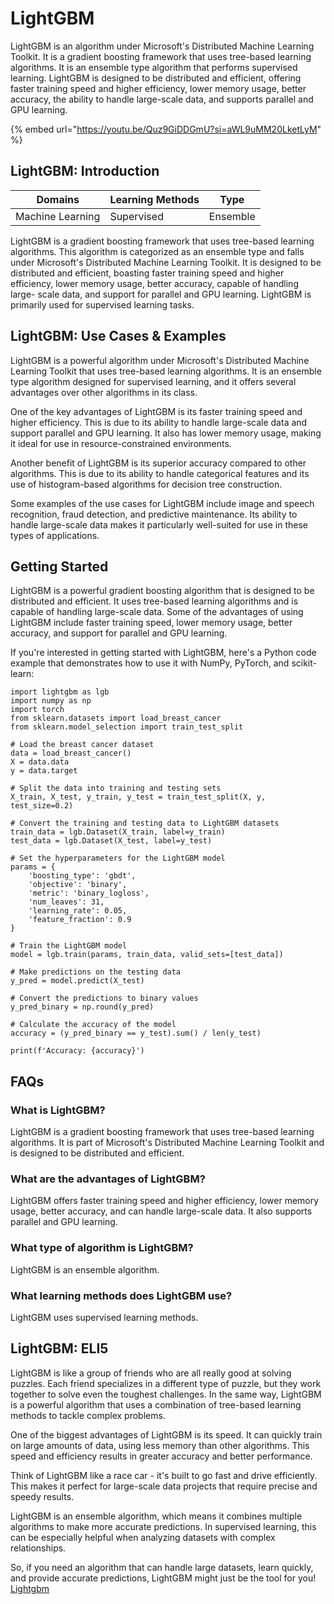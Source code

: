 # LightGBM

LightGBM is an algorithm under Microsoft's Distributed Machine Learning Toolkit. It is a gradient boosting framework that uses tree-based learning algorithms. It is an ensemble type algorithm that performs supervised learning. LightGBM is designed to be distributed and efficient, offering faster training speed and higher efficiency, lower memory usage, better accuracy, the ability to handle large-scale data, and supports parallel and GPU learning.

{% embed url="https://youtu.be/Quz9GiDDGmU?si=aWL9uMM20LketLyM" %}

## LightGBM: Introduction

| Domains          | Learning Methods | Type     |
| ---------------- | ---------------- | -------- |
| Machine Learning | Supervised       | Ensemble |

LightGBM is a gradient boosting framework that uses tree-based learning algorithms. This algorithm is categorized as an ensemble type and falls under Microsoft's Distributed Machine Learning Toolkit. It is designed to be distributed and efficient, boasting faster training speed and higher efficiency, lower memory usage, better accuracy, capable of handling large- scale data, and support for parallel and GPU learning. LightGBM is primarily used for supervised learning tasks.

## LightGBM: Use Cases & Examples

LightGBM is a powerful algorithm under Microsoft's Distributed Machine Learning Toolkit that uses tree-based learning algorithms. It is an ensemble type algorithm designed for supervised learning, and it offers several advantages over other algorithms in its class.

One of the key advantages of LightGBM is its faster training speed and higher efficiency. This is due to its ability to handle large-scale data and support parallel and GPU learning. It also has lower memory usage, making it ideal for use in resource-constrained environments.

Another benefit of LightGBM is its superior accuracy compared to other algorithms. This is due to its ability to handle categorical features and its use of histogram-based algorithms for decision tree construction.

Some examples of the use cases for LightGBM include image and speech recognition, fraud detection, and predictive maintenance. Its ability to handle large-scale data makes it particularly well-suited for use in these types of applications.

## Getting Started

LightGBM is a powerful gradient boosting algorithm that is designed to be distributed and efficient. It uses tree-based learning algorithms and is capable of handling large-scale data. Some of the advantages of using LightGBM include faster training speed, lower memory usage, better accuracy, and support for parallel and GPU learning.

If you're interested in getting started with LightGBM, here's a Python code example that demonstrates how to use it with NumPy, PyTorch, and scikit-learn:

```
import lightgbm as lgb
import numpy as np
import torch
from sklearn.datasets import load_breast_cancer
from sklearn.model_selection import train_test_split

# Load the breast cancer dataset
data = load_breast_cancer()
X = data.data
y = data.target

# Split the data into training and testing sets
X_train, X_test, y_train, y_test = train_test_split(X, y, test_size=0.2)

# Convert the training and testing data to LightGBM datasets
train_data = lgb.Dataset(X_train, label=y_train)
test_data = lgb.Dataset(X_test, label=y_test)

# Set the hyperparameters for the LightGBM model
params = {
    'boosting_type': 'gbdt',
    'objective': 'binary',
    'metric': 'binary_logloss',
    'num_leaves': 31,
    'learning_rate': 0.05,
    'feature_fraction': 0.9
}

# Train the LightGBM model
model = lgb.train(params, train_data, valid_sets=[test_data])

# Make predictions on the testing data
y_pred = model.predict(X_test)

# Convert the predictions to binary values
y_pred_binary = np.round(y_pred)

# Calculate the accuracy of the model
accuracy = (y_pred_binary == y_test).sum() / len(y_test)

print(f'Accuracy: {accuracy}')

```

## FAQs

### What is LightGBM?

LightGBM is a gradient boosting framework that uses tree-based learning algorithms. It is part of Microsoft's Distributed Machine Learning Toolkit and is designed to be distributed and efficient.

### What are the advantages of LightGBM?

LightGBM offers faster training speed and higher efficiency, lower memory usage, better accuracy, and can handle large-scale data. It also supports parallel and GPU learning.

### What type of algorithm is LightGBM?

LightGBM is an ensemble algorithm.

### What learning methods does LightGBM use?

LightGBM uses supervised learning methods.

## LightGBM: ELI5

LightGBM is like a group of friends who are all really good at solving puzzles. Each friend specializes in a different type of puzzle, but they work together to solve even the toughest challenges. In the same way, LightGBM is a powerful algorithm that uses a combination of tree-based learning methods to tackle complex problems.

One of the biggest advantages of LightGBM is its speed. It can quickly train on large amounts of data, using less memory than other algorithms. This speed and efficiency results in greater accuracy and better performance.

Think of LightGBM like a race car - it's built to go fast and drive efficiently. This makes it perfect for large-scale data projects that require precise and speedy results.

LightGBM is an ensemble algorithm, which means it combines multiple algorithms to make more accurate predictions. In supervised learning, this can be especially helpful when analyzing datasets with complex relationships.

So, if you need an algorithm that can handle large datasets, learn quickly, and provide accurate predictions, LightGBM might just be the tool for you! [Lightgbm](https://serp.ai/lightgbm/)
